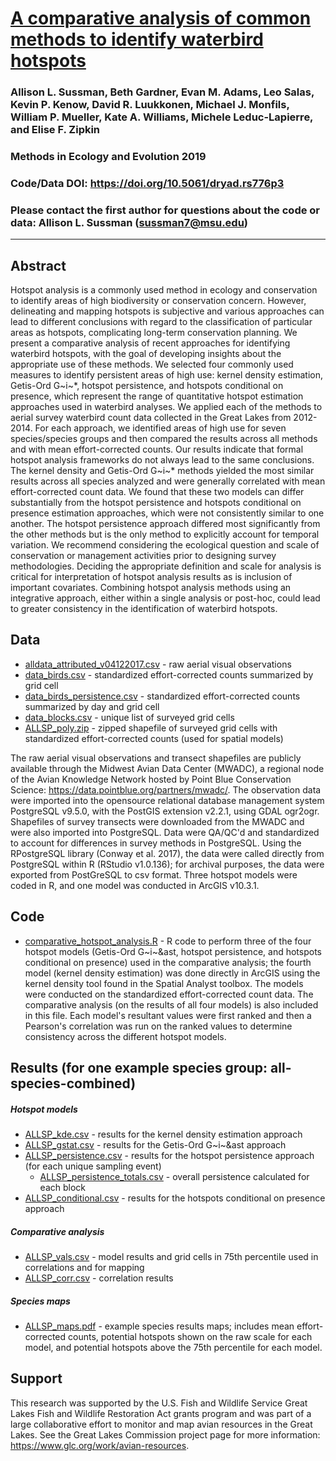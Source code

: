 # [A comparative analysis of common methods to identify waterbird hotspots](https://besjournals.onlinelibrary.wiley.com/doi/10.1111/2041-210X.13209)

### Allison L. Sussman, Beth Gardner, Evan M. Adams, Leo Salas, Kevin P. Kenow, David R. Luukkonen, Michael J. Monfils, William P. Mueller, Kate A. Williams, Michele Leduc-Lapierre, and Elise F. Zipkin

### Methods in Ecology and Evolution 2019

### Code/Data DOI: https://doi.org/10.5061/dryad.rs776p3

### Please contact the first author for questions about the code or data: Allison L. Sussman (sussman7@msu.edu)
__________________________________________________________________________________________________________________________________________
## Abstract
Hotspot analysis is a commonly used method in ecology and conservation to identify areas of high biodiversity or conservation concern. However, delineating and mapping hotspots is subjective and various approaches can lead to different conclusions with regard to the classification of particular areas as hotspots, complicating long-term conservation planning. We present a comparative analysis of recent approaches for identifying waterbird hotspots, with the goal of developing insights about the appropriate use of these methods. We selected four commonly used measures to identify persistent areas of high use: kernel density estimation, Getis-Ord G~i~&ast;, hotspot persistence, and hotspots conditional on presence, which represent the range of quantitative hotspot estimation approaches used in waterbird analyses. We applied each of the methods to aerial survey waterbird count data collected in the Great Lakes from 2012-2014. For each approach, we identified areas of high use for seven species/species groups and then compared the results across all methods and with mean effort-corrected counts. Our results indicate that formal hotspot analysis frameworks do not always lead to the same conclusions. The kernel density and Getis-Ord G~i~&ast; methods yielded the most similar results across all species analyzed and were generally correlated with mean effort-corrected count data. We found that these two models can differ substantially from the hotspot persistence and hotspots conditional on presence estimation approaches, which were not consistently similar to one another. The hotspot persistence approach differed most significantly from the other methods but is the only method to explicitly account for temporal variation. We recommend considering the ecological question and scale of conservation or management activities prior to designing survey methodologies. Deciding the appropriate definition and scale for analysis is critical for interpretation of hotspot analysis results as is inclusion of important covariates. Combining hotspot analysis methods using an integrative approach, either within a single analysis or post-hoc, could lead to greater consistency in the identification of waterbird hotspots.

## Data
* [alldata_attributed_v04122017.csv](https://github.com/zipkinlab/Sussman_etal_MEE/blob/master/alldata_attributed_v04122017.csv) - raw aerial visual observations
* [data_birds.csv](https://github.com/zipkinlab/Sussman_etal_MEE/blob/master/data_birds.csv) - standardized effort-corrected counts summarized by grid cell
* [data_birds_persistence.csv](https://github.com/zipkinlab/Sussman_etal_MEE/blob/master/data_birds_persistence.csv) - standardized effort-corrected counts summarized by day and grid cell
* [data_blocks.csv](https://github.com/zipkinlab/Sussman_etal_MEE/blob/master/data_blocks.csv) - unique list of surveyed grid cells
* [ALLSP_poly.zip](https://github.com/zipkinlab/Sussman_etal_MEE/blob/master/ALLSP_poly.zip) - zipped shapefile of surveyed grid cells with standardized effort-corrected counts (used for spatial models)

The raw aerial visual observations and transect shapefiles are publicly available through the Midwest Avian Data Center (MWADC), a regional node of the Avian Knowledge Network hosted by Point Blue Conservation Science: https://data.pointblue.org/partners/mwadc/. The observation data were imported into the opensource relational database management system PostgreSQL v9.5.0, with the PostGIS extension v2.2.1, using GDAL ogr2ogr. Shapefiles of survey transects were downloaded from the MWADC and were also imported into PostgreSQL. Data were QA/QC'd and standardized to account for differences in survey methods in PostgreSQL. Using the RPostgreSQL library (Conway et al. 2017), the data were called directly from PostgreSQL within R (RStudio v1.0.136); for archival purposes, the data were exported from PostGreSQL to csv format. Three hotspot models were coded in R, and one model was conducted in ArcGIS v10.3.1.

## Code
* [comparative_hotspot_analysis.R](https://github.com/zipkinlab/Sussman_etal_MEE/blob/master/comparative_hotspot_analysis.R) - R code to perform three of the four hotspot models (Getis-Ord G~i~&ast, hotspot persistence, and hotspots conditional on presence) used in the comparative analysis; the fourth model (kernel density estimation) was done directly in ArcGIS using the kernel density tool found in the Spatial Analyst toolbox. The models were conducted on the standardized effort-corrected count data. The comparative analysis (on the results of all four models) is also included in this file. Each model's resultant values were first ranked and then a Pearson's correlation was run on the ranked values to determine consistency across the different hotspot models.

## Results (for one example species group: all-species-combined)
##### Hotspot models
* [ALLSP_kde.csv](https://github.com/zipkinlab/Sussman_etal_MEE/blob/master/ALLSP_kde.csv) - results for the kernel density estimation approach
* [ALLSP_gstat.csv](https://github.com/zipkinlab/Sussman_etal_MEE/blob/master/ALLSP_gstat.csv) - results for the Getis-Ord G~i~&ast approach
* [ALLSP_persistence.csv](https://github.com/zipkinlab/Sussman_etal_MEE/blob/master/ALLSP_persistence.csv) - results for the hotspot persistence approach (for each unique sampling event)
    + [ALLSP_persistence_totals.csv](https://github.com/zipkinlab/Sussman_etal_MEE/blob/master/ALLSP_persistence_totals.csv) - overall persistence calculated for each block
* [ALLSP_conditional.csv](https://github.com/zipkinlab/Sussman_etal_MEE/blob/master/ALLSP_conditional.csv) - results for the hotspots conditional on presence approach

##### Comparative analysis
* [ALLSP_vals.csv](https://github.com/zipkinlab/Sussman_etal_MEE/blob/master/[ALLSP_vals.csv) - model results and grid cells in 75th percentile used in correlations and for mapping
* [ALLSP_corr.csv](https://github.com/zipkinlab/Sussman_etal_MEE/blob/master/ALLSP_corr.csv) - correlation results

##### Species maps
* [ALLSP_maps.pdf](https://github.com/zipkinlab/Sussman_etal_MEE/blob/master/ALLSP_maps.pdf) - example species results maps; includes mean effort-corrected counts, potential hotspots shown on the raw scale for each model, and potential hotspots above the 75th percentile for each model.

## Support
This research was supported by the U.S. Fish and Wildlife Service Great Lakes Fish and
Wildlife Restoration Act grants program and was part of a large collaborative effort to monitor and map avian resources
in the Great Lakes. See the Great Lakes Commission project page for more information: https://www.glc.org/work/avian-resources.
